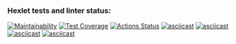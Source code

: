 ### Hexlet tests and linter status:
[![Maintainability](https://api.codeclimate.com/v1/badges/08e63f6c415bc86c1784/maintainability)](https://codeclimate.com/github/DiRouzzz/frontend-project-46/maintainability)
[![Test Coverage](https://api.codeclimate.com/v1/badges/08e63f6c415bc86c1784/test_coverage)](https://codeclimate.com/github/DiRouzzz/frontend-project-46/test_coverage)
[![Actions Status](https://github.com/DiRouzzz/frontend-project-46/actions/workflows/hexlet-check.yml/badge.svg)](https://github.com/DiRouzzz/frontend-project-46/actions)
[![asciicast](https://asciinema.org/a/gVevahWLlL0ioAzbDzvDgNLxx.svg)](https://asciinema.org/a/gVevahWLlL0ioAzbDzvDgNLxx)
[![asciicast](https://asciinema.org/a/xGabviPTi82fdEjt4lAc6Z7Ls.svg)](https://asciinema.org/a/xGabviPTi82fdEjt4lAc6Z7Ls)
[![asciicast](https://asciinema.org/a/SxshhrRBg53ZiuTVA7hERiW3d.svg)](https://asciinema.org/a/SxshhrRBg53ZiuTVA7hERiW3d)
[![asciicast](https://asciinema.org/a/oAASg0zaeh0ilkIgHoJJ5wTXX.svg)](https://asciinema.org/a/oAASg0zaeh0ilkIgHoJJ5wTXX)

